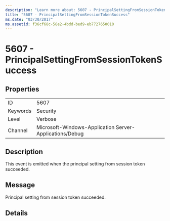 ```yaml
---
description: "Learn more about: 5607 - PrincipalSettingFromSessionTokenSuccess"
title: "5607 - PrincipalSettingFromSessionTokenSuccess"
ms.date: "03/30/2017"
ms.assetid: f36cf68c-58e2-4bdd-bed9-eb7727650010
---
```

# 5607 - PrincipalSettingFromSessionTokenSuccess

## Properties  
  
|||  
|-|-|  
|ID|5607|  
|Keywords|Security|  
|Level|Verbose|  
|Channel|Microsoft-Windows-Application Server-Applications/Debug|  
  
## Description  

 This event is emitted when the principal setting from session token succeeded.  
  
## Message  

 Principal setting from session token succeeded.  
  
## Details
